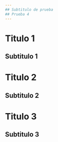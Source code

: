 ```yaml
---
## Subtitulo de prueba
## Prueba 4
---
```

# Titulo 1
## Subtitulo 1
# Titulo 2
## Subtitulo 2
# Titulo 3
## Subtitulo 3